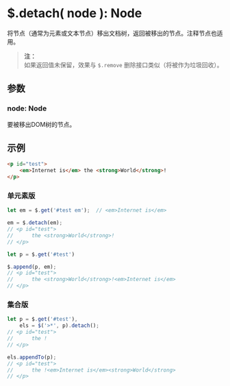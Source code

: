 # $.detach( node ): Node

将节点（通常为元素或文本节点）移出文档树，返回被移出的节点。注释节点也适用。

> **注：**<br>
> 如果返回值未保留，效果与 `$.remove` 删除接口类似（将被作为垃圾回收）。


## 参数

### node: Node

要被移出DOM树的节点。


## 示例

```html
<p id="test">
    <em>Internet is</em> the <strong>World</strong>!
</p>
```

### 单元素版

```js
let em = $.get('#test em');  // <em>Internet is</em>

em = $.detach(em);
// <p id="test">
//      the <strong>World</strong>!
// </p>

let p = $.get('#test')

$.append(p, em);
// <p id="test">
//      the <strong>World</strong>!<em>Internet is</em>
// </p>
```


### 集合版

```js
let p = $.get('#test'),
    els = $('>*', p).detach();
// <p id="test">
//      the !
// </p>

els.appendTo(p);
// <p id="test">
//      the !<em>Internet is</em><strong>World</strong>
// </p>
```
